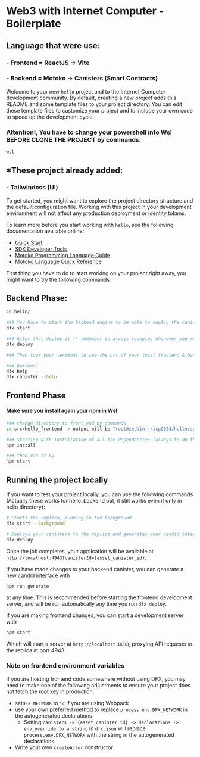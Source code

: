 # Web3 with Internet Computer - Boilerplate
## Language that were use:
### - Frontend = ReactJS -> Vite
### - Backend = Motoko -> Canisters (Smart Contracts)





Welcome to your new `hello` project and to the Internet Computer development community. By default, creating a new project adds this README and some template files to your project directory. You can edit these template files to customize your project and to include your own code to speed up the development cycle.





### Attention!, You have to change your powershell into Wsl BEFORE CLONE THE PROJECT by commands:
```bash
wsl
```

## *These project already added:
### - Tailwindcss (UI)

To get started, you might want to explore the project directory structure and the default configuration file. Working with this project in your development environment will not affect any production deployment or identity tokens.

To learn more before you start working with `hello`, see the following documentation available online:

- [Quick Start](https://internetcomputer.org/docs/current/developer-docs/setup/deploy-locally)
- [SDK Developer Tools](https://internetcomputer.org/docs/current/developer-docs/setup/install)
- [Motoko Programming Language Guide](https://internetcomputer.org/docs/current/motoko/main/motoko)
- [Motoko Language Quick Reference](https://internetcomputer.org/docs/current/motoko/main/language-manual)

First thing you have to do to start working on your project right away, you might want to try the following commands:

## Backend Phase:
```bash
cd hello/

### You have to start the backend engine to be able to deploy the canisters by commands:
dfx start

### After that deploy it (* remember to always redeploy whenever you make a changes in your motoko file!):
dfx deploy

### Then look your terminal to see the url of your local frontend & backend web page

### Options:
dfx help
dfx canister --help
```

## Frontend Phase
#### Make sure you install again your npm in Wsl
```bash
### change directory to front_end by commands
cd src/hello_frontend -> output will be "root@zeddin:~/icp2024/hello/src/hello_frontend#"

### starting with installation of all the dependencies (always to do that after you clone these project):
npm install

### then run it by
npm start
```


## Running the project locally

If you want to test your project locally, you can use the following commands (Actually these works for hello_backend but, it still works even if only in hello directory):

```bash
# Starts the replica, running in the background
dfx start --background

# Deploys your canisters to the replica and generates your candid interface
dfx deploy
```



Once the job completes, your application will be available at `http://localhost:4943?canisterId={asset_canister_id}`.

If you have made changes to your backend canister, you can generate a new candid interface with

```bash
npm run generate
```

at any time. This is recommended before starting the frontend development server, and will be run automatically any time you run `dfx deploy`.

If you are making frontend changes, you can start a development server with

```bash
npm start
```

Which will start a server at `http://localhost:8080`, proxying API requests to the replica at port 4943.

### Note on frontend environment variables

If you are hosting frontend code somewhere without using DFX, you may need to make one of the following adjustments to ensure your project does not fetch the root key in production:

- set`DFX_NETWORK` to `ic` if you are using Webpack
- use your own preferred method to replace `process.env.DFX_NETWORK` in the autogenerated declarations
  - Setting `canisters -> {asset_canister_id} -> declarations -> env_override to a string` in `dfx.json` will replace `process.env.DFX_NETWORK` with the string in the autogenerated declarations
- Write your own `createActor` constructor
